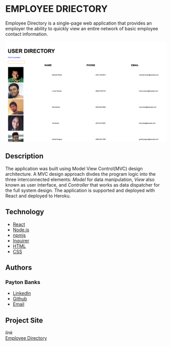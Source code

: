 # EMPLOYEE DRIECTORY
Employee Directory is a single-page web application that provides an employer the ability to quickly view an entire network of basic employee contact information.

![](public/images/shot1.png)
## Description
The application was built using Model View Control(MVC) design architecture. A MVC design approach divdes the program logic into the three interconnected elements: *Model* for data manipulation, *View* also known as user interface, and *Controller* that works as data dispatcher for the full system design. The application is supported and deployed with React and deployed to Heroku.

## Technology
* [React](https://reactjs.org/docs/design-principles.html)
* [Node.js](https://nodejs.org/en/)
* [npmjs](https://docs.npmjs.com/)
* [Inquirer](https://www.npmjs.com/package/inquirer)
* [HTML](https://developer.mozilla.org/en-US/docs/Web/HTML)
* [CSS](https://developer.mozilla.org/en-US/docs/Web/CSS)

## Authors
### Payton Banks
- [LinkedIn](https://www.linkedin.com/feed/)
- [Github](https://github.com/paytonbanks)
- [Email](mailto:payton.banks@gmail.com)

## Project Site
*link*\
[Employee Directory]()